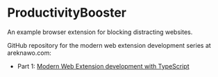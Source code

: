 # ProductivityBooster

An example browser extension for blocking distracting websites.

GitHub repository for the modern web extension development series at areknawo.com:
- Part 1: [Modern Web Extension development with TypeScript](areknawo.com/modern-web-extension-development-with-typescript/)
